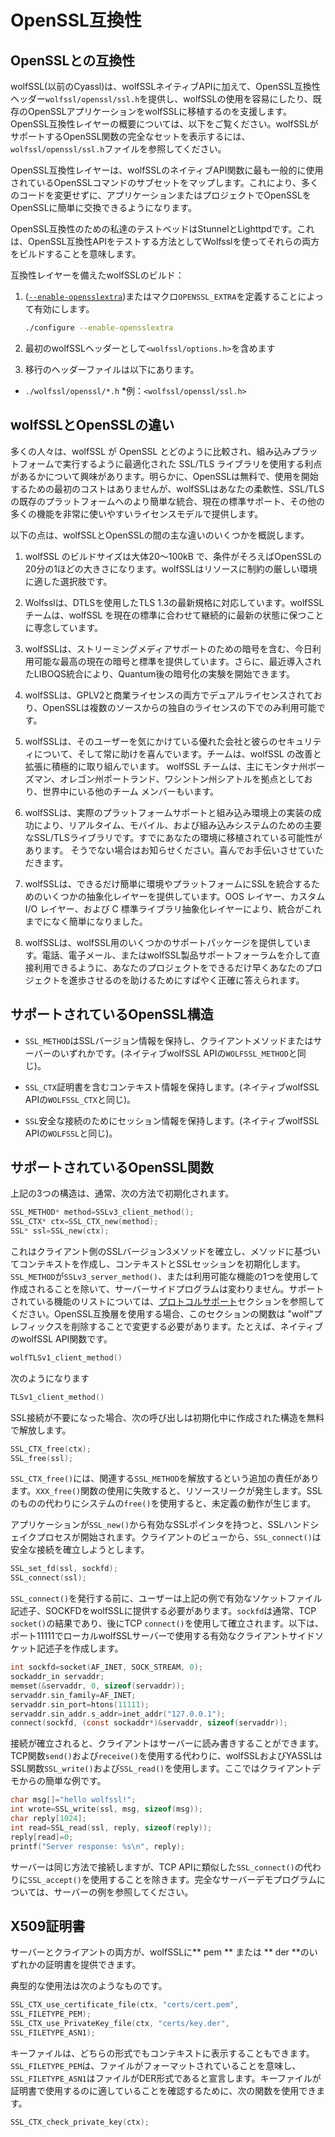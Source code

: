 

# OpenSSL互換性




## OpenSSLとの互換性



wolfSSL(以前のCyassl)は、wolfSSLネイティブAPIに加えて、OpenSSL互換性ヘッダー`wolfssl/openssl/ssl.h`を提供し、wolfSSLの使用を容易にしたり、既存のOpenSSLアプリケーションをwolfSSLに移植するのを支援します。OpenSSL互換性レイヤーの概要については、以下をご覧ください。wolfSSLがサポートするOpenSSL関数の完全なセットを表示するには、`wolfssl/openssl/ssl.h`ファイルを参照してください。


OpenSSL互換性レイヤーは、wolfSSLのネイティブAPI関数に最も一般的に使用されているOpenSSLコマンドのサブセットをマップします。これにより、多くのコードを変更せずに、アプリケーションまたはプロジェクトでOpenSSLをOpenSSLに簡単に交換できるようになります。


OpenSSL互換性のための私達のテストベッドはStunnelとLighttpdです。これは、OpenSSL互換性APIをテストする方法としてWolfsslを使ってそれらの両方をビルドすることを意味します。


互換性レイヤーを備えたwolfSSLのビルド：



1. ([`--enable-opensslextra`](chapter02.md#--enable-opensslextra))またはマクロ`OPENSSL_EXTRA`を定義することによって有効にします。




    ```sh
    ./configure --enable-opensslextra
    ```




2. 最初のwolfSSLヘッダーとして`<wolfssl/options.h>`を含めます


3. 移行のヘッダーファイルは以下にあります。

* `./wolfssl/openssl/*.h`
    *例：`<wolfssl/openssl/ssl.h>`



## wolfSSLとOpenSSLの違い



多くの人々は、wolfSSL が OpenSSL とどのように比較され、組み込みプラットフォームで実行するように最適化された SSL/TLS ライブラリを使用する利点があるかについて興味があります。明らかに、OpenSSLは無料で、使用を開始するための最初のコストはありませんが、wolfSSLはあなたの柔軟性、SSL/TLSの既存のプラットフォームへのより簡単な統合、現在の標準サポート、その他の多くの機能を非常に使いやすいライセンスモデルで提供します。

以下の点は、wolfSSLとOpenSSLの間の主な違いのいくつかを概説します。



1. wolfSSL のビルドサイズは大体20～100kB で、条件がそろえばOpenSSLの20分の1ほどの大きさになります。wolfSSLはリソースに制約の厳しい環境に適した選択肢です。


2. Wolfsslは、DTLSを使用したTLS 1.3の最新規格に対応しています。wolfSSL チームは、wolfSSL を現在の標準に合わせて継続的に最新の状態に保つことに専念しています。


3. wolfSSLは、ストリーミングメディアサポートのための暗号を含む、今日利用可能な最高の現在の暗号と標準を提供しています。さらに、最近導入されたLIBOQS統合により、Quantum後の暗号化の実験を開始できます。


4. wolfSSLは、GPLV2と商業ライセンスの両方でデュアルライセンスされており、OpenSSLは複数のソースからの独自のライセンスの下でのみ利用可能です。


5. wolfSSLは、そのユーザーを気にかけている優れた会社と彼らのセキュリティについて、そして常に助けを喜んでいます。チームは、wolfSSL の改善と拡張に積極的に取り組んでいます。 wolfSSL チームは、主にモンタナ州ボーズマン、オレゴン州ポートランド、ワシントン州シアトルを拠点としており、世界中にいる他のチーム メンバーもいます。


6. wolfSSLは、実際のプラットフォームサポートと組み込み環境上の実装の成功により、リアルタイム、モバイル、および組み込みシステムのための主要なSSL/TLSライブラリです。すでにあなたの環境に移植されている可能性があります。 そうでない場合はお知らせください。喜んでお手伝いさせていただきます。


7. wolfSSLは、できるだけ簡単に環境やプラットフォームにSSLを統合するためのいくつかの抽象化レイヤーを提供しています。OOS レイヤー、カスタム I/O レイヤー、および C 標準ライブラリ抽象化レイヤーにより、統合がこれまでになく簡単になりました。

8. wolfSSLは、wolfSSL用のいくつかのサポートパッケージを提供しています。電話、電子メール、またはwolfSSL製品サポートフォーラムを介して直接利用できるように、あなたのプロジェクトをできるだけ早くあなたのプロジェクトを進歩させるのを助けるためにすばやく正確に答えられます。




## サポートされているOpenSSL構造




* `SSL_METHOD`はSSLバージョン情報を保持し、クライアントメソッドまたはサーバーのいずれかです。(ネイティブwolfSSL APIの`WOLFSSL_METHOD`と同じ)。


* `SSL_CTX`証明書を含むコンテキスト情報を保持します。(ネイティブwolfSSL APIの`WOLFSSL_CTX`と同じ)。


* `SSL`安全な接続のためにセッション情報を保持します。(ネイティブwolfSSL APIの`WOLFSSL`と同じ)。




## サポートされているOpenSSL関数



上記の3つの構造は、通常、次の方法で初期化されます。



```c
SSL_METHOD* method=SSLv3_client_method();
SSL_CTX* ctx=SSL_CTX_new(method);
SSL* ssl=SSL_new(ctx);
```



これはクライアント側のSSLバージョン3メソッドを確立し、メソッドに基づいてコンテキストを作成し、コンテキストとSSLセッションを初期化します。`SSL_METHOD`が`SSLv3_server_method()`、または利用可能な機能の1つを使用して作成されることを除いて、サーバーサイドプログラムは変わりません。サポートされている機能のリストについては、[プロトコルサポート](chapter04.md#protocol-support)セクションを参照してください。OpenSSL互換層を使用する場合、このセクションの関数は "wolf"プレフィックスを削除することで変更する必要があります。たとえば、ネイティブのwolfSSL API関数です。



```c
wolfTLSv1_client_method()
```



次のようになります



```c
TLSv1_client_method()
```



SSL接続が不要になった場合、次の呼び出しは初期化中に作成された構造を無料で解放します。



```c
SSL_CTX_free(ctx);
SSL_free(ssl);
```



`SSL_CTX_free()`には、関連する`SSL_METHOD`を解放するという追加の責任があります。`XXX_free()`関数の使用に失敗すると、リソースリークが発生します。SSLのものの代わりにシステムの`free()`を使用すると、未定義の動作が生じます。


アプリケーションが`SSL_new()`から有効なSSLポインタを持つと、SSLハンドシェイクプロセスが開始されます。クライアントのビューから、`SSL_connect()`は安全な接続を確立しようとします。



```c
SSL_set_fd(ssl, sockfd);
SSL_connect(ssl);
```



`SSL_connect()`を発行する前に、ユーザーは上記の例で有効なソケットファイル記述子、SOCKFDをwolfSSLに提供する必要があります。`sockfd`は通常、TCP `socket()`の結果であり、後にTCP `connect()`を使用して確立されます。以下は、ポート11111でローカルwolfSSLサーバーで使用する有効なクライアントサイドソケット記述子を作成します。



```c
int sockfd=socket(AF_INET, SOCK_STREAM, 0);
sockaddr_in servaddr;
memset(&servaddr, 0, sizeof(servaddr));
servaddr.sin_family=AF_INET;
servaddr.sin_port=htons(11111);
servaddr.sin_addr.s_addr=inet_addr("127.0.0.1");
connect(sockfd, (const sockaddr*)&servaddr, sizeof(servaddr));
```



接続が確立されると、クライアントはサーバーに読み書きすることができます。TCP関数`send()`および`receive()`を使用する代わりに、wolfSSLおよびYASSLはSSL関数`SSL_write()`および`SSL_read()`を使用します。ここではクライアントデモからの簡単な例です。



```c
char msg[]="hello wolfssl!";
int wrote=SSL_write(ssl, msg, sizeof(msg));
char reply[1024];
int read=SSL_read(ssl, reply, sizeof(reply));
reply[read]=0;
printf("Server response: %s\n", reply);
```



サーバーは同じ方法で接続しますが、TCP APIに類似した`SSL_connect()`の代わりに`SSL_accept()`を使用することを除きます。完全なサーバーデモプログラムについては、サーバーの例を参照してください。



## X509証明書



サーバーとクライアントの両方が、wolfSSLに** pem ** または ** der **のいずれかの証明書を提供できます。


典型的な使用法は次のようなものです。



```c
SSL_CTX_use_certificate_file(ctx, "certs/cert.pem",
SSL_FILETYPE_PEM);
SSL_CTX_use_PrivateKey_file(ctx, "certs/key.der",
SSL_FILETYPE_ASN1);
```



キーファイルは、どちらの形式でもコンテキストに表示することもできます。`SSL_FILETYPE_PEM`は、ファイルがフォーマットされていることを意味し、`SSL_FILETYPE_ASN1`はファイルがDER形式であると宣言します。キーファイルが証明書で使用するのに適していることを確認するために、次の関数を使用できます。



```c
SSL_CTX_check_private_key(ctx);
```

